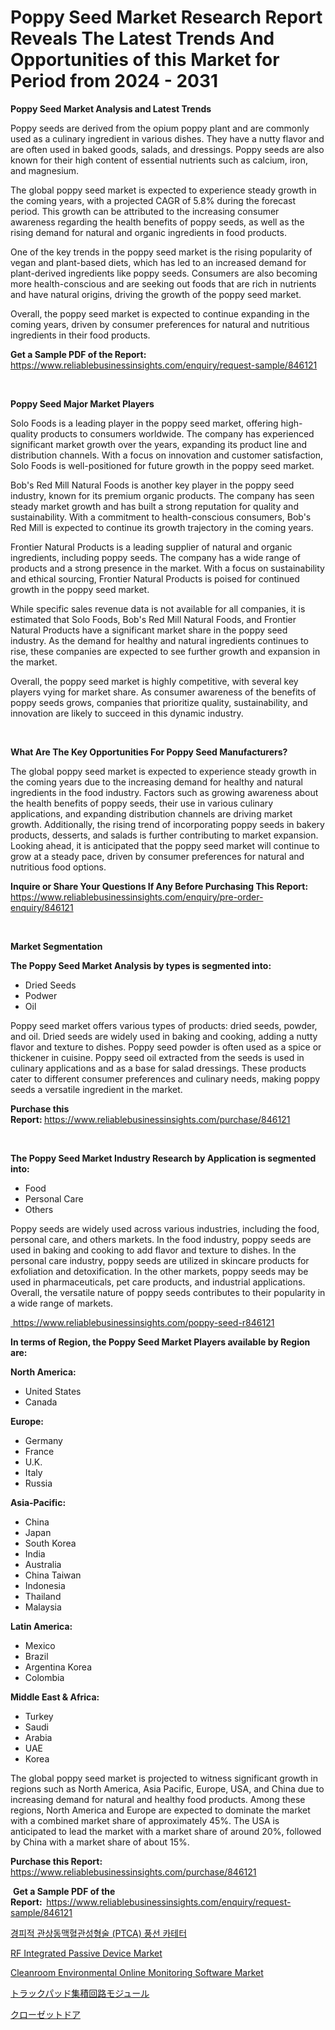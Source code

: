 <p><h1>Poppy Seed Market Research Report Reveals The Latest Trends And Opportunities of this Market for Period from 2024 - 2031</h1></p><p><strong>Poppy Seed Market Analysis and Latest Trends</strong></p>
<p><p>Poppy seeds are derived from the opium poppy plant and are commonly used as a culinary ingredient in various dishes. They have a nutty flavor and are often used in baked goods, salads, and dressings. Poppy seeds are also known for their high content of essential nutrients such as calcium, iron, and magnesium.</p><p>The global poppy seed market is expected to experience steady growth in the coming years, with a projected CAGR of 5.8% during the forecast period. This growth can be attributed to the increasing consumer awareness regarding the health benefits of poppy seeds, as well as the rising demand for natural and organic ingredients in food products.</p><p>One of the key trends in the poppy seed market is the rising popularity of vegan and plant-based diets, which has led to an increased demand for plant-derived ingredients like poppy seeds. Consumers are also becoming more health-conscious and are seeking out foods that are rich in nutrients and have natural origins, driving the growth of the poppy seed market.</p><p>Overall, the poppy seed market is expected to continue expanding in the coming years, driven by consumer preferences for natural and nutritious ingredients in their food products.</p></p>
<p><strong>Get a Sample PDF of the Report:&nbsp;</strong> <a href="https://www.reliablebusinessinsights.com/enquiry/request-sample/846121">https://www.reliablebusinessinsights.com/enquiry/request-sample/846121</a></p>
<p>&nbsp;</p>
<p><strong>Poppy Seed Major Market Players</strong></p>
<p><p>Solo Foods is a leading player in the poppy seed market, offering high-quality products to consumers worldwide. The company has experienced significant market growth over the years, expanding its product line and distribution channels. With a focus on innovation and customer satisfaction, Solo Foods is well-positioned for future growth in the poppy seed market.</p><p>Bob's Red Mill Natural Foods is another key player in the poppy seed industry, known for its premium organic products. The company has seen steady market growth and has built a strong reputation for quality and sustainability. With a commitment to health-conscious consumers, Bob's Red Mill is expected to continue its growth trajectory in the coming years.</p><p>Frontier Natural Products is a leading supplier of natural and organic ingredients, including poppy seeds. The company has a wide range of products and a strong presence in the market. With a focus on sustainability and ethical sourcing, Frontier Natural Products is poised for continued growth in the poppy seed market.</p><p>While specific sales revenue data is not available for all companies, it is estimated that Solo Foods, Bob's Red Mill Natural Foods, and Frontier Natural Products have a significant market share in the poppy seed industry. As the demand for healthy and natural ingredients continues to rise, these companies are expected to see further growth and expansion in the market.</p><p>Overall, the poppy seed market is highly competitive, with several key players vying for market share. As consumer awareness of the benefits of poppy seeds grows, companies that prioritize quality, sustainability, and innovation are likely to succeed in this dynamic industry.</p></p>
<p>&nbsp;</p>
<p><strong>What Are The Key Opportunities For Poppy Seed Manufacturers?</strong></p>
<p><p>The global poppy seed market is expected to experience steady growth in the coming years due to the increasing demand for healthy and natural ingredients in the food industry. Factors such as growing awareness about the health benefits of poppy seeds, their use in various culinary applications, and expanding distribution channels are driving market growth. Additionally, the rising trend of incorporating poppy seeds in bakery products, desserts, and salads is further contributing to market expansion. Looking ahead, it is anticipated that the poppy seed market will continue to grow at a steady pace, driven by consumer preferences for natural and nutritious food options.</p></p>
<p><strong>Inquire or Share Your Questions If Any Before Purchasing This Report:</strong> <a href="https://www.reliablebusinessinsights.com/enquiry/pre-order-enquiry/846121">https://www.reliablebusinessinsights.com/enquiry/pre-order-enquiry/846121</a></p>
<p>&nbsp;</p>
<p><strong>Market Segmentation</strong></p>
<p><strong>The Poppy Seed Market Analysis by types is segmented into:</strong></p>
<p><ul><li>Dried Seeds</li><li>Podwer</li><li>Oil</li></ul></p>
<p><p>Poppy seed market offers various types of products: dried seeds, powder, and oil. Dried seeds are widely used in baking and cooking, adding a nutty flavor and texture to dishes. Poppy seed powder is often used as a spice or thickener in cuisine. Poppy seed oil extracted from the seeds is used in culinary applications and as a base for salad dressings. These products cater to different consumer preferences and culinary needs, making poppy seeds a versatile ingredient in the market.</p></p>
<p><strong>Purchase this Report:&nbsp;</strong><a href="https://www.reliablebusinessinsights.com/purchase/846121">https://www.reliablebusinessinsights.com/purchase/846121</a></p>
<p>&nbsp;</p>
<p><strong>The Poppy Seed Market Industry Research by Application is segmented into:</strong></p>
<p><ul><li>Food</li><li>Personal Care</li><li>Others</li></ul></p>
<p><p>Poppy seeds are widely used across various industries, including the food, personal care, and others markets. In the food industry, poppy seeds are used in baking and cooking to add flavor and texture to dishes. In the personal care industry, poppy seeds are utilized in skincare products for exfoliation and detoxification. In the other markets, poppy seeds may be used in pharmaceuticals, pet care products, and industrial applications. Overall, the versatile nature of poppy seeds contributes to their popularity in a wide range of markets.</p></p>
<p><a href="https://www.reliablebusinessinsights.com/poppy-seed-r846121">&nbsp;https://www.reliablebusinessinsights.com/poppy-seed-r846121</a></p>
<p><strong>In terms of Region, the Poppy Seed Market Players available by Region are:</strong></p>
<p>
    <p> <strong> North America: </strong>
        <ul>
            <li>United States</li>
            <li>Canada</li>
        </ul>
        </p> 
    <p> <strong> Europe: </strong>
        <ul>
            <li>Germany</li>
            <li>France</li>
            <li>U.K.</li>
            <li>Italy</li>
            <li>Russia</li>
        </ul>
        </p> 
    <p> <strong> Asia-Pacific: </strong>
        <ul>
            <li>China</li>
            <li>Japan</li>
            <li>South Korea</li>
            <li>India</li>
            <li>Australia</li>
            <li>China Taiwan</li>
            <li>Indonesia</li>
            <li>Thailand</li>
            <li>Malaysia</li>
        </ul>
        </p> 
    <p> <strong> Latin America: </strong>
        <ul>
            <li>Mexico</li>
            <li>Brazil</li>
            <li>Argentina Korea</li>
            <li>Colombia</li>
        </ul>
        </p> 
    <p> <strong> Middle East & Africa: </strong>
        <ul>
            <li>Turkey</li>
            <li>Saudi</li>
            <li>Arabia</li>
            <li>UAE</li>
            <li>Korea</li>
        </ul>
    </p>
    </p>
<p><p>The global poppy seed market is projected to witness significant growth in regions such as North America, Asia Pacific, Europe, USA, and China due to increasing demand for natural and healthy food products. Among these regions, North America and Europe are expected to dominate the market with a combined market share of approximately 45%. The USA is anticipated to lead the market with a market share of around 20%, followed by China with a market share of about 15%.</p></p>
<p><strong>Purchase this Report: </strong><a href="https://www.reliablebusinessinsights.com/purchase/846121">https://www.reliablebusinessinsights.com/purchase/846121</a></p>
<p>&nbsp;<strong>Get a Sample PDF of the Report:&nbsp;&nbsp;</strong><a href="https://www.reliablebusinessinsights.com/enquiry/request-sample/846121">https://www.reliablebusinessinsights.com/enquiry/request-sample/846121</a></p>
<p><strong></strong></p>
<p><p><a href="https://github.com/EthaWolf/Market-Research-Report-List-1/blob/main/8018229160414.md">경피적 관상동맥혈관성형술 (PTCA) 풍선 카테터</a></p><p><a href="https://github.com/lorenzaSchmeler/Market-Research-Report-List-1/blob/main/rf-integrated-passive-device-market.md">RF Integrated Passive Device Market</a></p><p><a href="https://github.com/ruddyyedelwadw/Market-Research-Report-List-3/blob/main/cleanroom-environmental-online-monitoring-software-market.md">Cleanroom Environmental Online Monitoring Software Market</a></p><p><a href="https://github.com/hardee896/Market-Research-Report-List-1/blob/main/6432436150477.md">トラックパッド集積回路モジュール</a></p><p><a href="https://github.com/Andrewones2023/Market-Research-Report-List-1/blob/main/9120436150478.md">クローゼットドア</a></p></p>